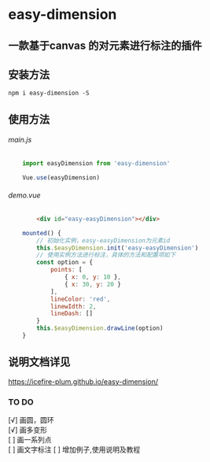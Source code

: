 # easy-dimension
## 一款基于canvas 的对元素进行标注的插件

## 安装方法

    npm i easy-dimension -S

## 使用方法

###### main.js

```javascript
    import easyDimension from 'easy-dimension'

    Vue.use(easyDimension)
```

###### demo.vue

```html
        <div id="easy-easyDimension"></div>
```

```javascript
    mounted() {
        // 初始化实例，easy-easyDimension为元素id
        this.$easyDimension.init('easy-easyDimension')
        // 使用实例方法进行标注，具体的方法和配置项如下
        const option = {
            points: [
                { x: 0, y: 10 },
                { x: 30, y: 20 }
            ],
            lineColor: 'red',
            linewIdth: 2,
            lineDash: []
        }
        this.$easyDimension.drawLine(option)
    }
```
## 说明文档详见

<https://icefire-plum.github.io/easy-dimension/>

### TO DO

[√] 画圆，圆环<br/>
[√] 画多变形<br/>
[ ] 画一系列点<br/>
[ ] 画文字标注
[ ] 增加例子,使用说明及教程